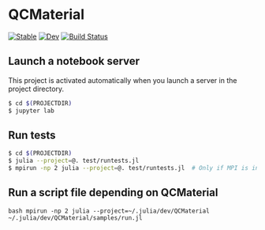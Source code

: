 # QCMaterial

[![Stable](https://img.shields.io/badge/docs-stable-blue.svg)](https://shinaoka.github.io/QCMaterial.jl/stable)
[![Dev](https://img.shields.io/badge/docs-dev-blue.svg)](https://shinaoka.github.io/QCMaterial.jl/dev)
[![Build Status](https://github.com/shinaoka/QCMaterial.jl/workflows/CI/badge.svg)](https://github.com/shinaoka/QCMaterial.jl/actions)



## Launch a notebook server
This project is activated automatically when
you launch a server in the project directory.

```bash
$ cd $(PROJECTDIR)
$ jupyter lab
```

## Run tests
```bash
$ cd $(PROJECTDIR)
$ julia --project=@. test/runtests.jl
$ mpirun -np 2 julia --project=@. test/runtests.jl  # Only if MPI is installed on your system
```

## Run a script file depending on QCMaterial
``bash
mpirun -np 2 julia --project=~/.julia/dev/QCMaterial ~/.julia/dev/QCMaterial/samples/run.jl
`` 
